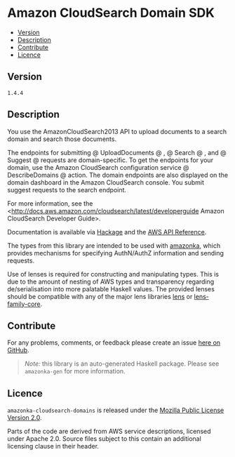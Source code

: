 # Amazon CloudSearch Domain SDK

* [Version](#version)
* [Description](#description)
* [Contribute](#contribute)
* [Licence](#licence)


## Version

`1.4.4`


## Description

You use the AmazonCloudSearch2013 API to upload documents to a search domain and search those documents.

The endpoints for submitting 
    @
    UploadDocuments
    @
    , 
    @
    Search
    @
    , and 
    @
    Suggest
    @
     requests are domain-specific. To get the endpoints for your domain, use the Amazon CloudSearch configuration service 
    @
    DescribeDomains
    @
     action. The domain endpoints are also displayed on the domain dashboard in the Amazon CloudSearch console. You submit suggest requests to the search endpoint.

For more information, see the <http://docs.aws.amazon.com/cloudsearch/latest/developerguide Amazon CloudSearch Developer Guide>.

Documentation is available via [Hackage](http://hackage.haskell.org/package/amazonka-cloudsearch-domains)
and the [AWS API Reference](https://aws.amazon.com/documentation/).

The types from this library are intended to be used with [amazonka](http://hackage.haskell.org/package/amazonka),
which provides mechanisms for specifying AuthN/AuthZ information and sending requests.

Use of lenses is required for constructing and manipulating types.
This is due to the amount of nesting of AWS types and transparency regarding
de/serialisation into more palatable Haskell values.
The provided lenses should be compatible with any of the major lens libraries
[lens](http://hackage.haskell.org/package/lens) or [lens-family-core](http://hackage.haskell.org/package/lens-family-core).

## Contribute

For any problems, comments, or feedback please create an issue [here on GitHub](https://github.com/brendanhay/amazonka/issues).

> _Note:_ this library is an auto-generated Haskell package. Please see `amazonka-gen` for more information.


## Licence

`amazonka-cloudsearch-domains` is released under the [Mozilla Public License Version 2.0](http://www.mozilla.org/MPL/).

Parts of the code are derived from AWS service descriptions, licensed under Apache 2.0.
Source files subject to this contain an additional licensing clause in their header.
